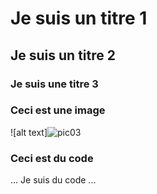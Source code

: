 # Je suis un titre 1

## Je suis un titre 2

### Je suis une titre 3

### Ceci est une image
![alt text]![pic03](https://user-images.githubusercontent.com/86240345/122768419-92be1400-d271-11eb-8f28-c9dd5bd5c161.jpg)

### Ceci est du code
...
Je suis du code
...
